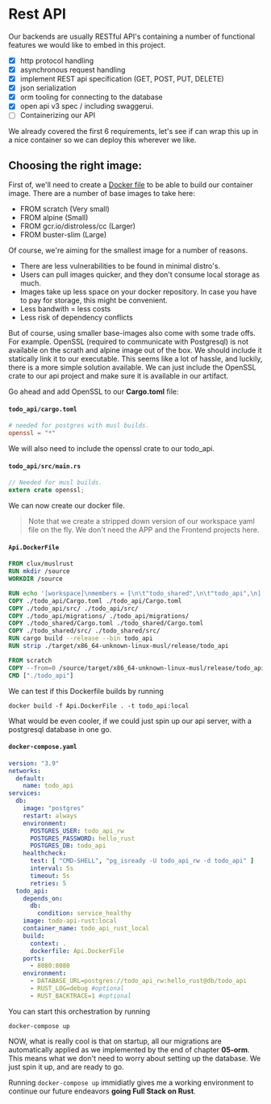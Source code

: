 # Rest API

Our backends are usually RESTful API's containing a number of functional features we would like to embed in this project.

* [x] http protocol handling
* [x] asynchronous request handling
* [x] implement REST api specification (GET, POST, PUT, DELETE)
* [x] json serialization
* [x] orm tooling for connecting to the database
* [x] open api v3 spec / including swaggerui.
* [ ] Containerizing our API

We already covered the first 6 requirements, let's see if can wrap this up in a nice container so we can deploy this wherever we like.

## Choosing the right image:
First of, we'll need to create a [Docker file](todo_api/Dockerfile) to be able to build our container image.
There are a number of base images to take here:
- FROM scratch (Very small)
- FROM alpine (Small)
- FROM gcr.io/distroless/cc (Larger)
- FROM buster-slim (Large)

Of course, we're aiming for the smallest image for a number of reasons. 
- There are less vulnerabilities to be found in minimal distro's. 
- Users can pull images quicker, and they don't consume local storage as much.
- Images take up less space on your docker repository. In case you have to pay for storage, this might be convenient.
- Less bandwith = less costs
- Less risk of dependency conflicts

But of course, using smaller base-images also come with some trade offs. For example. OpenSSL (required to communicate with Postgresql) is not available on the scrath and alpine image out of the box. We should include it statically link it to our executable. This seems like a lot of hassle, and luckily, there is a more simple solution available. We can just include the OpenSSL crate to our api project and make sure it is available in our artifact.

Go ahead and add OpenSSL to our **Cargo.toml** file:

#### **`todo_api/cargo.toml`**
```toml
# needed for postgres with musl builds.
openssl = "*"
```

We will also need to include the openssl crate to our todo_api.

#### **`todo_api/src/main.rs`**
```rust
// Needed for musl builds.
extern crate openssl;
```
We can now create our docker file.
> Note that we create a stripped down version of our workspace yaml file on the fly. We don't need the APP and the Frontend projects here.

#### **`Api.DockerFile`**
```Dockerfile
FROM clux/muslrust
RUN mkdir /source
WORKDIR /source

RUN echo '[workspace]\nmembers = [\n\t"todo_shared",\n\t"todo_api",\n]' > ./Cargo.toml
COPY ./todo_api/Cargo.toml ./todo_api/Cargo.toml
COPY ./todo_api/src/ ./todo_api/src/
COPY ./todo_api/migrations/ ./todo_api/migrations/
COPY ./todo_shared/Cargo.toml ./todo_shared/Cargo.toml
COPY ./todo_shared/src/ ./todo_shared/src/
RUN cargo build --release --bin todo_api
RUN strip ./target/x86_64-unknown-linux-musl/release/todo_api

FROM scratch
COPY --from=0 /source/target/x86_64-unknown-linux-musl/release/todo_api /
CMD ["./todo_api"]
```
We can test if this Dockerfile builds by running
```shell
docker build -f Api.DockerFile . -t todo_api:local
```

What would be even cooler, if we could just spin up our api server, with a postgresql database in one go.
#### **`docker-compose.yaml`**
```yaml
version: "3.9"
networks:
  default:
    name: todo_api
services:
  db:
    image: "postgres"
    restart: always
    environment:
      POSTGRES_USER: todo_api_rw
      POSTGRES_PASSWORD: hello_rust
      POSTGRES_DB: todo_api
    healthcheck:
      test: [ "CMD-SHELL", "pg_isready -U todo_api_rw -d todo_api" ]
      interval: 5s
      timeout: 5s
      retries: 5
  todo_api:
    depends_on:
      db:
        condition: service_healthy
    image: todo-api-rust:local
    container_name: todo_api_rust_local 
    build:
      context: .
      dockerfile: Api.DockerFile
    ports:
      - 8080:8080
    environment:
      - DATABASE_URL=postgres://todo_api_rw:hello_rust@db/todo_api
      - RUST_LOG=debug #optional
      - RUST_BACKTRACE=1 #optional
```
You can start this orchestration by running
```shell
docker-compose up
```

NOW, what is really cool is that on startup, all our migrations are automatically applied as we implemented by the end of chapter **05-orm**. This means what we don't need to worry about setting up the database. We just spin it up, and are ready to go. 

Running `docker-compose up` immidiatly gives me a working environment to continue our future endeavors **going Full Stack on Rust**.
